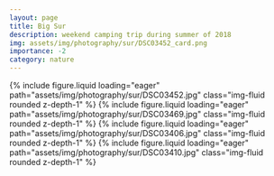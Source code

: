 ```yaml
---
layout: page
title: Big Sur
description: weekend camping trip during summer of 2018
img: assets/img/photography/sur/DSC03452_card.png
importance: -2
category: nature
---
```



<script src="https://cdn.jsdelivr.net/npm/swiper@11/swiper-element-bundle.min.js"></script>

<swiper-container keyboard="true" navigation="true" pagination="true" pagination-clickable="true" pagination-dynamic-bullets="true" rewind="true">
    <swiper-slide>{% include figure.liquid loading="eager" path="assets/img/photography/sur/DSC03452.jpg" class="img-fluid rounded z-depth-1" %}</swiper-slide>
    <swiper-slide>{% include figure.liquid loading="eager" path="assets/img/photography/sur/DSC03469.jpg" class="img-fluid rounded z-depth-1" %}</swiper-slide>
    <swiper-slide>{% include figure.liquid loading="eager" path="assets/img/photography/sur/DSC03406.jpg" class="img-fluid rounded z-depth-1" %}</swiper-slide>
    <swiper-slide>{% include figure.liquid loading="eager" path="assets/img/photography/sur/DSC03410.jpg" class="img-fluid rounded z-depth-1" %}</swiper-slide>
</swiper-container>
